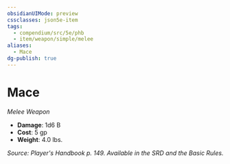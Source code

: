 ```yaml
---
obsidianUIMode: preview
cssclasses: json5e-item
tags:
  - compendium/src/5e/phb
  - item/weapon/simple/melee
aliases:
  - Mace
dg-publish: true
---
```

# Mace
*Melee Weapon*  

- **Damage**: 1d6 B
- **Cost**: 5 gp
- **Weight**: 4.0 lbs.

*Source: Player's Handbook p. 149. Available in the SRD and the Basic Rules.*